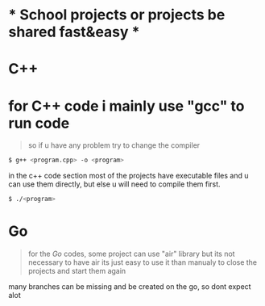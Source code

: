 # * School projects or projects be shared fast&easy *

# C++
# for C++ code i mainly use "gcc" to run code 
> so if u have any problem try to change the compiler
```bash
$ g++ <program.cpp> -o <program>
```
in the c++ code section most of the projects have executable files and u can use them directly, but else u will need to compile them first.
```bash
$ ./<program>
```
# Go
>for the *Go* codes, some project can use "air" library but its not necessary to have air its just easy to use it than manualy to close the projects and start them again


 


many branches can be missing and be created on the go, so dont expect alot
